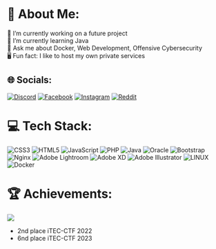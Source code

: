 # 💫 About Me:
🔭 I’m currently working on a future project<br>🌱 I’m currently learning Java<br>💬 Ask me about Docker, Web Development, Offensive Cybersecurity<br>🖥️ Fun fact: I like to host my own private services


## 🌐 Socials:
[![Discord](https://img.shields.io/badge/Discord-%237289DA.svg?logo=discord&logoColor=white)](https://discordapp.com/users/264839050198777856) [![Facebook](https://img.shields.io/badge/Facebook-%231877F2.svg?logo=Facebook&logoColor=white)](https://facebook.com/spiescuclaudiu) [![Instagram](https://img.shields.io/badge/Instagram-%23E4405F.svg?logo=Instagram&logoColor=white)](https://instagram.com/clau.sp17) [![Reddit](https://img.shields.io/badge/Reddit-%23FF4500.svg?logo=Reddit&logoColor=white)](https://reddit.com/user/clawsvg) 

# 💻 Tech Stack:
![CSS3](https://img.shields.io/badge/css3-%231572B6.svg?style=for-the-badge&logo=css3&logoColor=white) ![HTML5](https://img.shields.io/badge/html5-%23E34F26.svg?style=for-the-badge&logo=html5&logoColor=white) ![JavaScript](https://img.shields.io/badge/javascript-%23323330.svg?style=for-the-badge&logo=javascript&logoColor=%23F7DF1E) ![PHP](https://img.shields.io/badge/php-%23777BB4.svg?style=for-the-badge&logo=php&logoColor=white) ![Java](https://img.shields.io/badge/java-%23ED8B00.svg?style=for-the-badge&logo=java&logoColor=white) ![Oracle](https://img.shields.io/badge/Oracle-F80000?style=for-the-badge&logo=oracle&logoColor=white) ![Bootstrap](https://img.shields.io/badge/bootstrap-%23563D7C.svg?style=for-the-badge&logo=bootstrap&logoColor=white) ![Nginx](https://img.shields.io/badge/nginx-%23009639.svg?style=for-the-badge&logo=nginx&logoColor=white) ![Adobe Lightroom](https://img.shields.io/badge/Adobe%20Lightroom-31A8FF.svg?style=for-the-badge&logo=Adobe%20Lightroom&logoColor=white) ![Adobe XD](https://img.shields.io/badge/Adobe%20XD-470137?style=for-the-badge&logo=Adobe%20XD&logoColor=#FF61F6) ![Adobe Illustrator](https://img.shields.io/badge/adobeillustrator-%23FF9A00.svg?style=for-the-badge&logo=adobeillustrator&logoColor=white) ![LINUX](https://img.shields.io/badge/Linux-FCC624?style=for-the-badge&logo=linux&logoColor=black) ![Docker](https://img.shields.io/badge/docker-%230db7ed.svg?style=for-the-badge&logo=docker&logoColor=white)

# 🏆 Achievements:
<img src="https://itec.ro/media/settings-images/Group_1.png"/>
<ul><li>2nd place iTEC-CTF 2022 <li>6nd place iTEC-CTF 2023</ul>
